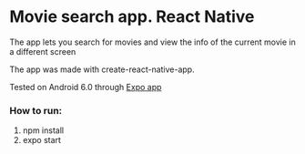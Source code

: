 # Movie search app. React Native

The app lets you search for movies and view the info of the current movie in a different screen

The app was made with create-react-native-app.

Tested on Android 6.0 through <a href="https://expo.io/">Expo app</a>

### How to run:
1. npm install
2. expo start
